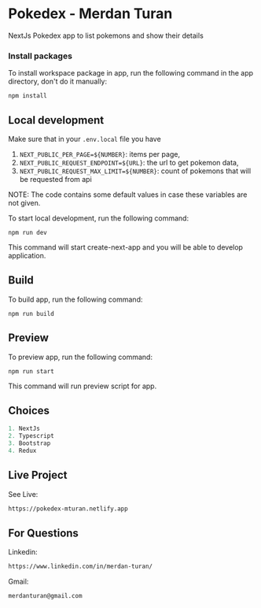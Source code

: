 # Pokedex - Merdan Turan

NextJs Pokedex app to list pokemons and show their details

### Install packages

To install workspace package in app, run the following command in the app directory, don't do it manually:

```
npm install
```

## Local development

Make sure that in your `.env.local` file you have 

1. `NEXT_PUBLIC_PER_PAGE=${NUMBER}`: items per page, 
2. `NEXT_PUBLIC_REQUEST_ENDPOINT=${URL}`: the url to get pokemon data,
3. `NEXT_PUBLIC_REQUEST_MAX_LIMIT=${NUMBER}`: count of pokemons that will be requested from api

NOTE: The code contains some default values ​​in case these variables are not given.

To start local development, run the following command:

```
npm run dev
```
This command will start create-next-app and you will be able to develop application.

## Build

To build app, run the following command:

```
npm run build
```

## Preview

To preview app, run the following command:

```
npm run start
```

This command will run preview script for app.

## Choices

```python
1. NextJs
2. Typescript
3. Bootstrap
4. Redux

```
## Live Project
See Live:
```bash
https://pokedex-mturan.netlify.app
```
## For Questions
Linkedin:
```bash
https://www.linkedin.com/in/merdan-turan/
```
Gmail:
```bash
merdanturan@gmail.com
```